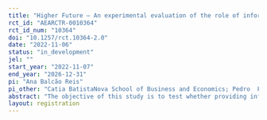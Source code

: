 ```yaml
---
title: "Higher Future – An experimental evaluation of the role of information on student migration from Cape Verde"
rct_id: "AEARCTR-0010364"
rct_id_num: "10364"
doi: "10.1257/rct.10364-2.0"
date: "2022-11-06"
status: "in_development"
jel: ""
start_year: "2022-11-07"
end_year: "2026-12-31"
pi: "Ana Balcão Reis"
pi_other: "Catia BatistaNova School of Business and Economics; Pedro  FreitasNova School of Business and Economics; Goncalo  LimaEuropean University Institute"
abstract: "The objective of this study is to test whether providing information on the college system and returns to college in a foreign country impacts high school students’ intentions and actual migration to study in that country. We investigate this hypothesis in the context of migration flows of high school graduates from the Republic of Cabo Verde (Cape Verde) --- a small, developing African country --- to Portugal, the most common migration destination from the country. Students in treated schools are shown an informational video on the challenges and opportunities of studying in Portugal, including a comparison to college returns to Cape Verdeans in both countries. The main outcomes of interest are intentions to migrate, steps taken towards study migration, and college applications to Portugal."
layout: registration
---
```



